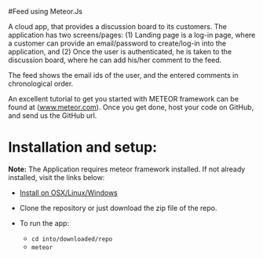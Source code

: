#Feed using Meteor.Js

A cloud app, that provides a discussion board to its customers. The application has two screens/pages: 
(1) Landing page is a log-in page, where a customer can provide an email/password to create/log-in into the application, and 
(2) Once the user is authenticated, he is taken to the discussion board, where he can add his/her comment to the feed. 

The feed shows the email ids of the user, and the entered comments in chronological order.

An excellent tutorial to get you started with METEOR framework can be found at (www.meteor.com). Once you get done, host your code on GitHub, and send us the GitHub url.

# Installation and setup:

**Note:** The Application requires meteor framework installed. If not already installed, visit the links below:
+ [Install on OSX/Linux/Windows](https://www.meteor.com/install)

+ Clone the repository or just download the zip file of the repo.
+ To run the app:
    + `cd into/downloaded/repo`
    + `meteor`

